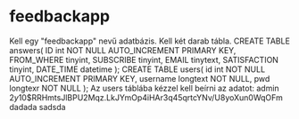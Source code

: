 # feedbackapp
Kell egy "feedbackapp" nevű adatbázis.
Kell két darab tábla.
CREATE TABLE answers(
    ID int NOT NULL AUTO_INCREMENT PRIMARY KEY,
    FROM_WHERE tinyint,
    SUBSCRIBE tinyint,
    EMAIL tinytext,
    SATISFACTION tinyint,
    DATE_TIME datetime
);
CREATE TABLE users(
    id int NOT NULL AUTO_INCREMENT PRIMARY KEY,
    username longtext NOT NULL,
    pwd longtexr NOT NULL
);
 Az users táblába kézzel kell beírni az adatot:
 admin
 $2y$10$RRHmtsJlBPU2Mqz.LkJYmOp4iHAr3q45qrtcYNv/U8yoXun0WqOFm 
 dadada
 sadsda